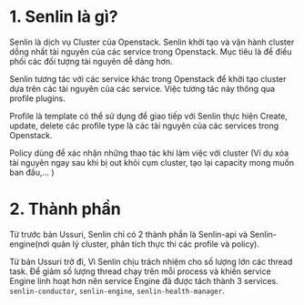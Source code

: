 # 1. Senlin là gì?

Senlin là dịch vụ Cluster của Openstack. Senlin khởi tạo và vận hành cluster dồng nhất tài nguyên của các service trong Openstack. Mục tiêu là để điều phối các đối tượng tài nguyên dễ dàng hơn.

Senlin tương tác với các service khác trong Openstack để khởi tạo cluster dựa trên các tài nguyên của các service. Việc tương tác này thông qua profile plugins.

Profile là template có thể sử dụng để giao tiếp với Senlin thực hiện Create, update, delete các profile type là các tài nguyên của các services trong Openstack.

Policy dùng để xác nhận những thao tác khi làm việc với cluster (Ví dụ xóa tài nguyên ngay sau khi bị out khỏi cụm cluster, tạo lại capacity mong muốn ban đầu,... )


# 2. Thành phần

Từ trước bản Ussuri, Senlin chỉ có 2 thành phần là Senlin-api và Senlin-engine(nơi quản lý cluster, phân tích thực thi các profile và policy).

Từ bản Ussuri trở đi, Vì Senlin chịu trách nhiệm cho số lượng lớn các thread task. Để giảm số lượng thread chạy trên mỗi process và khiến service Engine linh hoạt hơn nên service Engine đã được tách thành 3 services. `senlin-conductor`, `senlin-engine`, `senlin-health-manager`.



